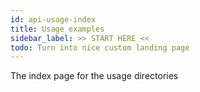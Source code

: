 ```yaml
---
id: api-usage-index
title: Usage examples
sidebar_label: >> START HERE <<
todo: Turn into nice custom landing page
---
```


The index page for the usage directories